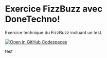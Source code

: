 # Exercice FizzBuzz avec DoneTechno!
Exercice technique du FizzBuzz incluant un test.

[![Open in GitHub Codespaces](https://github.com/codespaces/badge.svg)](https://github.com/codespaces/new?hide_repo_select=true&ref=develop&repo=530769236&machine=standardLinux8gb&devcontainer_path=.devcontainer%2Fdevcontainer.json&location=EastUs)

test